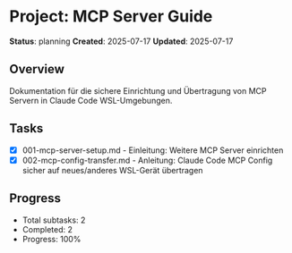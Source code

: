 # Project: MCP Server Guide

**Status**: planning
**Created**: 2025-07-17
**Updated**: 2025-07-17

## Overview

Dokumentation für die sichere Einrichtung und Übertragung von MCP Servern in Claude Code WSL-Umgebungen.

## Tasks

- [x] 001-mcp-server-setup.md - Einleitung: Weitere MCP Server einrichten
- [x] 002-mcp-config-transfer.md - Anleitung: Claude Code MCP Config sicher auf neues/anderes WSL-Gerät übertragen

## Progress

- Total subtasks: 2
- Completed: 2
- Progress: 100%